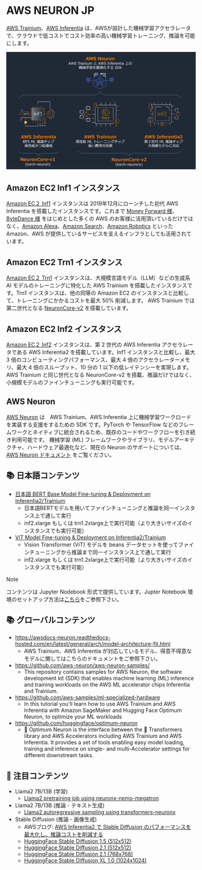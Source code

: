 # AWS NEURON JP


[AWS Trainium](https://aws.amazon.com/jp/machine-learning/trainium/)、[AWS Inferentia](https://aws.amazon.com/jp/machine-learning/inferentia/) は、AWSが設計した機械学習アクセラレータで、クラウドで低コストでコスト効率の高い機械学習トレーニング、推論を可能にします。



![Neuron Overview](./neuron-aws-ml-chips.png)


## Amazon EC2 Inf1 インスタンス

[Amazon EC２ Inf1](https://aws.amazon.com/jp/ec2/instance-types/inf1/) インスタンスは 2019年12月にローンチした初代 AWS Inferentia を搭載したインスタンスです。これまで [Money Forward 様](https://aws.amazon.com/jp/builders-flash/202209/create-large-scale-inference-environment/)、[ByteDance 様](https://aws.amazon.com/jp/blogs/news/bytedance-saves-up-to-60-on-inference-costs-while-reducing-latency-and-increasing-throughput-using-aws-inferentia/) をはじめとした多くの AWS のお客様に活用頂いているだけではなく、[Amazon Alexa](https://aws.amazon.com/jp/blogs/news/majority-of-alexa-now-running-on-faster-more-cost-effective-amazon-ec2-inf1-instances/)、[Amazon Search](https://aws.amazon.com/jp/blogs/news/how-amazon-search-reduced-ml-inference-costs-by-85-with-aws-inferentia/)、[Amazon Robotics](https://aws.amazon.com/jp/solutions/case-studies/amazon-robotics-case-study/) といった Amazon、AWS が提供しているサービスを支えるインフラとしても活用されています。



## Amazon EC2 Trn1 インスタンス
[Amazon EC２ Trn1](https://aws.amazon.com/jp/ec2/instance-types/trn1/) インスタンスは、大規模言語モデル（LLM）などの生成系 AI モデルのトレーニングに特化した AWS Trainium を搭載したインスタンスです。Trn1 インスタンスは、他の同等の Amazon EC2 のインスタンスと比較して、トレーニングにかかるコストを最大 50% 削減します。 AWS Trainium では第二世代となる [NeuronCore-v2](https://awsdocs-neuron.readthedocs-hosted.com/en/latest/general/arch/neuron-hardware/neuron-core-v2.html) を搭載しています。


## Amazon EC2 Inf2 インスタンス
[Amazon EC２ Inf2](https://aws.amazon.com/jp/ec2/instance-types/inf2/) インスタンスは、第 2 世代の AWS Inferentia アクセラレータである AWS Inferentia2 を搭載しています。Inf1 インスタンスと比較し、最大 3 倍のコンピューティングパフォーマンス、最大 4 倍のアクセラレーターメモリ、最大 4 倍のスループット、10 分の 1 以下の低レイテンシーを実現します。
AWS Trainium と同じ世代となる NeuronCore-v2 を搭載、推論だけではなく、小規模モデルのファインチューニングも実行可能です。


## AWS Neuron
[AWS Neuron](https://aws.amazon.com/jp/machine-learning/neuron/) は　AWS Trainium、AWS Inferentia 上に機械学習ワークロードを実装する支援をするための SDK です。PyTorch や TensorFlow などのフレームワークとネイティブに統合されるため、既存のコードやワークフローを引き続き利用可能です。
機械学習 (ML) フレームワークやライブラリ、モデルアーキテクチャ、ハードウェア最適化など、現在の Neuron のサポートについては、[AWS Neuron ドキュメント](https://awsdocs-neuron.readthedocs-hosted.com/) をご覧ください。


## :books: 日本語コンテンツ

* [日本語 BERT Base Model Fine-tuning & Deployment on Inferentia2/Trainium](./bertj_finetuning_classification/)
  * 日本語BERTモデルを用いてファインチューニングと推論を同一インスタンス上で通して実行
  * inf2.xlarge もしくは trn1.2xlarge上で実行可能（より大きいサイズのインスタンスでも実行可能）
* [ViT Model Fine-tuning & Deployment on Inferentia2/Trainium](./ViT_finetuning_classification/)
  * Vision Transformer (ViT) モデルを beans データセットを使ってファインチューニングから推論まで同一インスタンス上で通して実行
  * inf2.xlarge もしくは trn1.2xlarge上で実行可能（より大きいサイズのインスタンスでも実行可能）

> [!NOTE]
> コンテンツは Jupyter Nodebook 形式で提供しています。Jupter Notebook 環境のセットアップ方法は[こちら](https://awsdocs-neuron.readthedocs-hosted.com/en/latest/general/setup/notebook/setup-jupyter-notebook-steps-troubleshooting.html)をご参照下さい。

## :books: グローバルコンテンツ

* https://awsdocs-neuron.readthedocs-hosted.com/en/latest/general/arch/model-architecture-fit.html
  * AWS Trainium、AWS Inferentia が対応しているモデル、得意不得意なモデルに関してはこちらのドキュメントをご参照下さい。
* https://github.com/aws-neuron/aws-neuron-samples/
  * This repository contains samples for AWS Neuron, the software development kit (SDK) that enables machine learning (ML) inference and training workloads on the AWS ML accelerator chips Inferentia and Trainium.
* https://github.com/aws-samples/ml-specialized-hardware
  * In this tutorial you'll learn how to use AWS Trainium and AWS Inferentia with Amazon SageMaker and Hugging Face Optimum Neuron, to optimize your ML workloads
* https://github.com/huggingface/optimum-neuron
  * 🤗 Optimum Neuron is the interface between the 🤗 Transformers library and AWS Accelerators including AWS Trainium and AWS Inferentia. It provides a set of tools enabling easy model loading, training and inference on single- and multi-Accelerator settings for different downstream tasks.


## 📝 注目コンテンツ

* Llama2 7B/13B (学習)
  * [Llama2 pretraining job using neuronx-nemo-megatron](https://github.com/aws-neuron/aws-neuron-parallelcluster-samples/blob/master/examples/jobs/neuronx-nemo-megatron-llamav2-job.md)
* Llama2 7B/13B (推論 - テキスト生成)
  * [Llama2 autoregressive sampling using transformers-neuronx](https://github.com/aws-neuron/aws-neuron-samples/blob/master/torch-neuronx/transformers-neuronx/inference/meta-llama-2-13b-sampling.ipynb)
* Stable Diffusion (推論 - 画像生成)
  * AWSブログ: [AWS Inferentia2 で Stable Diffusion のパフォーマンスを最大化し、推論コストを削減する](https://aws.amazon.com/jp/blogs/news/create-high-quality-images-with-stable-diffusion-models-and-deploy-them-cost-efficiently-with-amazon-sagemaker/)
  * [HuggingFace Stable Diffusion 1.5 (512x512)](https://github.com/aws-neuron/aws-neuron-samples/blob/master/torch-neuronx/inference/hf_pretrained_sd15_512_inference.ipynb)
  * [HuggingFace Stable Diffusion 2.1 (512x512)](https://github.com/aws-neuron/aws-neuron-samples/blob/master/torch-neuronx/inference/hf_pretrained_sd2_512_inference.ipynb)
  * [HuggingFace Stable Diffusion 2.1 (768x768)](https://github.com/aws-neuron/aws-neuron-samples/blob/master/torch-neuronx/inference/hf_pretrained_sd2_768_inference.ipynb)
  * [HuggingFace Stable Diffusion XL 1.0 (1024x1024)](https://github.com/aws-neuron/aws-neuron-samples/blob/master/torch-neuronx/inference/hf_pretrained_sdxl_base_and_refiner_1024_inference.ipynb)
